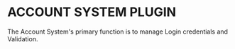 # ACCOUNT SYSTEM PLUGIN

The Account System's primary function is to manage Login credentials and Validation.